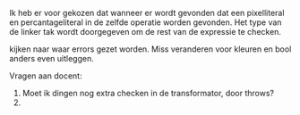 Ik heb er voor gekozen dat wanneer er wordt gevonden dat een pixelliteral en percantageliteral in de zelfde operatie worden gevonden. 
Het type van de linker tak wordt doorgegeven om de rest van de expressie te checken.

kijken naar waar errors gezet worden. Miss veranderen voor kleuren en bool anders even uitleggen.

Vragen aan docent:
1. Moet ik dingen nog extra checken in de transformator, door throws?
2. 